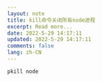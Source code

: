 ```yaml
---
layout: note
title: kill命令关闭所有node进程
excerpt: Read more...
date: 2022-5-29 14:17:11
updated: 2022-5-29 14:17:11
comments: false
lang: zh-CN
---
```


`pkill node`
  